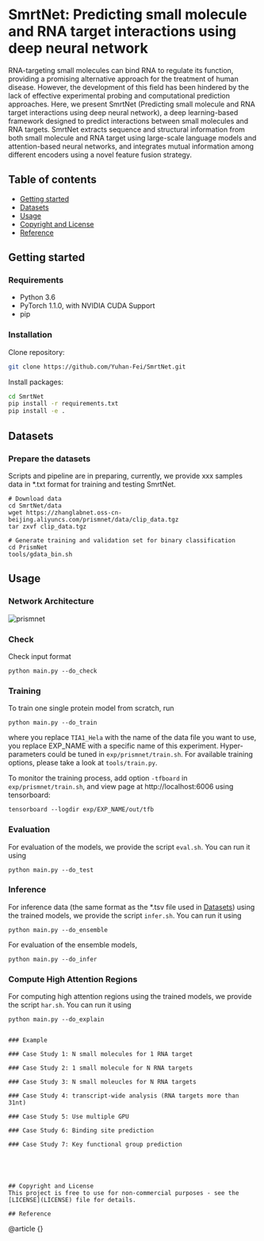 # SmrtNet: Predicting small molecule and RNA target interactions using deep neural network

RNA-targeting small molecules can bind RNA to regulate its function, providing a promising alternative approach for the treatment of human disease. However, the development of this field has been hindered by the lack of effective experimental probing and computational prediction approaches. Here, we present SmrtNet (Predicting small molecule and RNA target interactions using deep neural network), a deep learning-based framework designed to predict interactions between small molecules and RNA targets. SmrtNet extracts sequence and structural information from both small molecule and RNA target using large-scale language models and attention-based neural networks, and integrates mutual information among different encoders using a novel feature fusion strategy.


## Table of contents
- [Getting started](#Getting-started)
- [Datasets](#datasets)
- [Usage](#usage)
- [Copyright and License](#copyright-and-license)
- [Reference](#Reference)

## Getting started

### Requirements
 
 - Python 3.6
 - PyTorch 1.1.0, with NVIDIA CUDA Support
 - pip

### Installation
Clone repository: 

```bash
git clone https://github.com/Yuhan-Fei/SmrtNet.git
```
Install packages:
```bash
cd SmrtNet
pip install -r requirements.txt
pip install -e .
```

## Datasets

### Prepare the datasets

Scripts and pipeline are in preparing, currently, we provide xxx samples data in *.txt format for training and testing SmrtNet.

```
# Download data
cd SmrtNet/data
wget https://zhanglabnet.oss-cn-beijing.aliyuncs.com/prismnet/data/clip_data.tgz
tar zxvf clip_data.tgz

# Generate training and validation set for binary classification
cd PrismNet
tools/gdata_bin.sh
```

## Usage

### Network Architecture

![prismnet](https://github.com/kuixu/PrismNet/wiki/imgs/prismnet-arch.png)


### Check

Check input format
```
python main.py --do_check
```

### Training 

To train one single protein model from scratch, run
```
python main.py --do_train
```
where you replace `TIA1_Hela` with the name of the data file you want to use, you replace EXP_NAME with a specific name of this experiment. Hyper-parameters could be tuned in `exp/prismnet/train.sh`. For available training options, please take a look at `tools/train.py`.

To monitor the training process, add option `-tfboard` in `exp/prismnet/train.sh`, and view page at http://localhost:6006 using tensorboard:
```
tensorboard --logdir exp/EXP_NAME/out/tfb
```


### Evaluation
For evaluation of the models, we provide the script `eval.sh`. You can run it using
```
python main.py --do_test
```



### Inference
For inference data (the same format as the *.tsv file used in [Datasets](#datasets)) using the trained models, we provide the script `infer.sh`. You can run it using
```
python main.py --do_ensemble
```

For evaluation of the ensemble models, 
```
python main.py --do_infer
```


### Compute High Attention Regions
For computing high attention regions using the trained models, we provide the script `har.sh`. You can run it using
```
python main.py --do_explain


### Example

### Case Study 1: N small molecules for 1 RNA target

### Case Study 2: 1 small molecule for N RNA targets

### Case Study 3: N small moleucles for N RNA targets

### Case Study 4: transcript-wide analysis (RNA targets more than 31nt)

### Case Study 5: Use multiple GPU

### Case Study 6: Binding site prediction

### Case Study 7: Key functional group prediction





## Copyright and License
This project is free to use for non-commercial purposes - see the [LICENSE](LICENSE) file for details.

## Reference

```
@article {}

```


